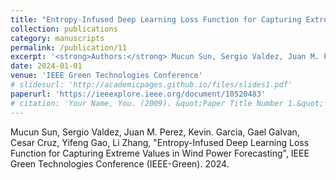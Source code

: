```yaml
---
title: "Entropy-Infused Deep Learning Loss Function for Capturing Extreme Values in Wind Power Forecasting"
collection: publications
category: manuscripts
permalink: /publication/11
excerpt: '<strong>Authors:</strong> Mucun Sun, Sergio Valdez, Juan M. Perez, Kevin. Garcia, Gael Galvan, Cesar Cruz, Yifeng Gao, and Li Zhang'
date: 2024-01-01
venue: 'IEEE Green Technologies Conference'
# slidesurl: 'http://academicpages.github.io/files/slides1.pdf'
paperurl: 'https://ieeexplore.ieee.org/document/10520483'
# citation: 'Your Name, You. (2009). &quot;Paper Title Number 1.&quot; <i>Journal 1</i>. 1(1).'
---
```


Mucun Sun, Sergio Valdez, Juan M. Perez, Kevin. Garcia, Gael Galvan, Cesar Cruz, Yifeng Gao, Li Zhang, "Entropy-Infused Deep Learning Loss Function for Capturing Extreme Values in Wind Power Forecasting", IEEE Green Technologies Conference (IEEE-Green). 2024. 